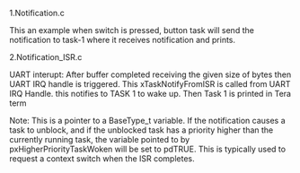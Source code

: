 1.Notification.c

This an example when switch is pressed, button task will send the notification to task-1 where it receives notification and prints.


2.Notification_ISR.c

UART interupt:
After buffer completed receiving the given size of bytes then UART IRQ handle is triggered.
This xTaskNotifyFromISR is called from UART IRQ Handle. this notifies to TASK 1 to wake up.
Then Task 1 is printed in Tera term 

Note:
This is a pointer to a BaseType_t variable. If the notification causes a task to unblock, and if the unblocked task has a priority higher than the currently running task, the variable pointed to by pxHigherPriorityTaskWoken will be set to pdTRUE. This is typically used to request a context switch when the ISR completes.

